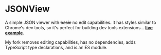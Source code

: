 # JSONView

A simple JSON viewer with ~~basic~~ no edit capabilities. It has styles similar to Chrome's dev tools, so it's perfect for building dev tools extensions... **[live example](https://richard-livingston.github.io/json-view/)**.

My fork removes editing capabilities, has no dependencies, adds TypeScript type declarations, and is an ES module.